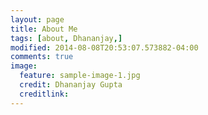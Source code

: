```yaml
---
layout: page
title: About Me
tags: [about, Dhananjay,]
modified: 2014-08-08T20:53:07.573882-04:00
comments: true
image:
  feature: sample-image-1.jpg
  credit: Dhananjay Gupta
  creditlink: 
---
```



